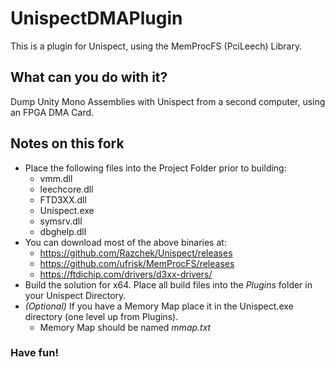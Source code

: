 # UnispectDMAPlugin

This is a plugin for Unispect, using the MemProcFS (PciLeech) Library.

## What can you do with it?
Dump Unity Mono Assemblies with Unispect from a second computer, using an FPGA DMA Card.

## Notes on this fork
- Place the following files into the Project Folder prior to building:
  - vmm.dll
  - leechcore.dll
  - FTD3XX.dll
  - Unispect.exe
  - symsrv.dll
  - dbghelp.dll
- You can download most of the above binaries at:
  - https://github.com/Razchek/Unispect/releases
  - https://github.com/ufrisk/MemProcFS/releases
  - https://ftdichip.com/drivers/d3xx-drivers/
- Build the solution for x64. Place all build files into the *Plugins* folder in your Unispect Directory.
- *(Optional)* If you have a Memory Map place it in the Unispect.exe directory (one level up from Plugins).
  - Memory Map should be named *mmap.txt*

### Have fun!
